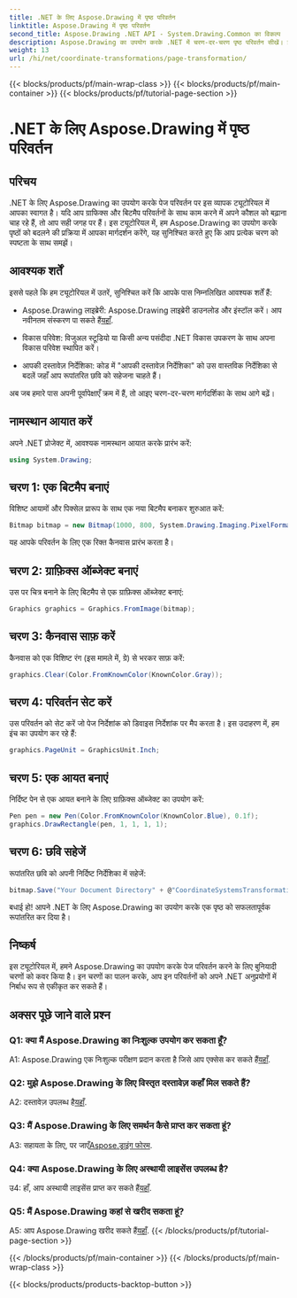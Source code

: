 ```yaml
---
title: .NET के लिए Aspose.Drawing में पृष्ठ परिवर्तन
linktitle: Aspose.Drawing में पृष्ठ परिवर्तन
second_title: Aspose.Drawing .NET API - System.Drawing.Common का विकल्प
description: Aspose.Drawing का उपयोग करके .NET में चरण-दर-चरण पृष्ठ परिवर्तन सीखें। इस व्यापक ट्यूटोरियल के साथ अपने ग्राफिक्स कौशल को बढ़ाएं।
weight: 13
url: /hi/net/coordinate-transformations/page-transformation/
---
```


{{< blocks/products/pf/main-wrap-class >}}
{{< blocks/products/pf/main-container >}}
{{< blocks/products/pf/tutorial-page-section >}}

# .NET के लिए Aspose.Drawing में पृष्ठ परिवर्तन

## परिचय

.NET के लिए Aspose.Drawing का उपयोग करके पेज परिवर्तन पर इस व्यापक ट्यूटोरियल में आपका स्वागत है। यदि आप ग्राफिक्स और बिटमैप परिवर्तनों के साथ काम करने में अपने कौशल को बढ़ाना चाह रहे हैं, तो आप सही जगह पर हैं। इस ट्यूटोरियल में, हम Aspose.Drawing का उपयोग करके पृष्ठों को बदलने की प्रक्रिया में आपका मार्गदर्शन करेंगे, यह सुनिश्चित करते हुए कि आप प्रत्येक चरण को स्पष्टता के साथ समझें।

## आवश्यक शर्तें

इससे पहले कि हम ट्यूटोरियल में उतरें, सुनिश्चित करें कि आपके पास निम्नलिखित आवश्यक शर्तें हैं:

-  Aspose.Drawing लाइब्रेरी: Aspose.Drawing लाइब्रेरी डाउनलोड और इंस्टॉल करें। आप नवीनतम संस्करण पा सकते हैं[यहाँ](https://releases.aspose.com/drawing/net/).

- विकास परिवेश: विजुअल स्टूडियो या किसी अन्य पसंदीदा .NET विकास उपकरण के साथ अपना विकास परिवेश स्थापित करें।

- आपकी दस्तावेज़ निर्देशिका: कोड में "आपकी दस्तावेज़ निर्देशिका" को उस वास्तविक निर्देशिका से बदलें जहाँ आप रूपांतरित छवि को सहेजना चाहते हैं।

अब जब हमारे पास अपनी पूर्वापेक्षाएँ क्रम में हैं, तो आइए चरण-दर-चरण मार्गदर्शिका के साथ आगे बढ़ें।

## नामस्थान आयात करें

अपने .NET प्रोजेक्ट में, आवश्यक नामस्थान आयात करके प्रारंभ करें:

```csharp
using System.Drawing;
```

## चरण 1: एक बिटमैप बनाएं

विशिष्ट आयामों और पिक्सेल प्रारूप के साथ एक नया बिटमैप बनाकर शुरुआत करें:

```csharp
Bitmap bitmap = new Bitmap(1000, 800, System.Drawing.Imaging.PixelFormat.Format32bppPArgb);
```

यह आपके परिवर्तन के लिए एक रिक्त कैनवास प्रारंभ करता है।

## चरण 2: ग्राफ़िक्स ऑब्जेक्ट बनाएं

उस पर चित्र बनाने के लिए बिटमैप से एक ग्राफ़िक्स ऑब्जेक्ट बनाएं:

```csharp
Graphics graphics = Graphics.FromImage(bitmap);
```

## चरण 3: कैनवास साफ़ करें

कैनवास को एक विशिष्ट रंग (इस मामले में, ग्रे) से भरकर साफ़ करें:

```csharp
graphics.Clear(Color.FromKnownColor(KnownColor.Gray));
```

## चरण 4: परिवर्तन सेट करें

उस परिवर्तन को सेट करें जो पेज निर्देशांक को डिवाइस निर्देशांक पर मैप करता है। इस उदाहरण में, हम इंच का उपयोग कर रहे हैं:

```csharp
graphics.PageUnit = GraphicsUnit.Inch;
```

## चरण 5: एक आयत बनाएं

निर्दिष्ट पेन से एक आयत बनाने के लिए ग्राफ़िक्स ऑब्जेक्ट का उपयोग करें:

```csharp
Pen pen = new Pen(Color.FromKnownColor(KnownColor.Blue), 0.1f);
graphics.DrawRectangle(pen, 1, 1, 1, 1);
```

## चरण 6: छवि सहेजें

रूपांतरित छवि को अपनी निर्दिष्ट निर्देशिका में सहेजें:

```csharp
bitmap.Save("Your Document Directory" + @"CoordinateSystemsTransformations\PageTransformation_out.png");
```

बधाई हो! आपने .NET के लिए Aspose.Drawing का उपयोग करके एक पृष्ठ को सफलतापूर्वक रूपांतरित कर दिया है।

## निष्कर्ष

इस ट्यूटोरियल में, हमने Aspose.Drawing का उपयोग करके पेज परिवर्तन करने के लिए बुनियादी चरणों को कवर किया है। इन चरणों का पालन करके, आप इन परिवर्तनों को अपने .NET अनुप्रयोगों में निर्बाध रूप से एकीकृत कर सकते हैं।

## अक्सर पूछे जाने वाले प्रश्न

### Q1: क्या मैं Aspose.Drawing का निःशुल्क उपयोग कर सकता हूँ?

 A1: Aspose.Drawing एक निःशुल्क परीक्षण प्रदान करता है जिसे आप एक्सेस कर सकते हैं[यहाँ](https://releases.aspose.com/).

### Q2: मुझे Aspose.Drawing के लिए विस्तृत दस्तावेज़ कहाँ मिल सकते हैं?

 A2: दस्तावेज़ उपलब्ध है[यहाँ](https://reference.aspose.com/drawing/net/).

### Q3: मैं Aspose.Drawing के लिए समर्थन कैसे प्राप्त कर सकता हूं?

 A3: सहायता के लिए, पर जाएँ[Aspose.ड्राइंग फोरम](https://forum.aspose.com/c/diagram/17).

### Q4: क्या Aspose.Drawing के लिए अस्थायी लाइसेंस उपलब्ध है?

 उ4: हाँ, आप अस्थायी लाइसेंस प्राप्त कर सकते हैं[यहाँ](https://purchase.aspose.com/temporary-license/).

### Q5: मैं Aspose.Drawing कहां से खरीद सकता हूं?

 A5: आप Aspose.Drawing खरीद सकते हैं[यहाँ](https://purchase.aspose.com/buy).
{{< /blocks/products/pf/tutorial-page-section >}}

{{< /blocks/products/pf/main-container >}}
{{< /blocks/products/pf/main-wrap-class >}}

{{< blocks/products/products-backtop-button >}}
